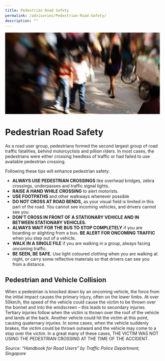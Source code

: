 ```yaml
---
title: Pedestrian Road Safety
permalink: /advisories/Pedestrian-Road-Safety/
description: ""
---
```

![](/images/pedestrian1.jpg)

Pedestrian Road Safety
======================

As a road user group, pedestrians formed the second largest group of road traffic fatalities, behind motorcyclists and pillion riders. In most cases, the pedestrians were either crossing heedless of traffic or had failed to use available pedestrian crossing.

Following these tips will enhance pedestrian safety:

*   **ALWAYS USE PEDESTRIAN CROSSINGS** like overhead bridges, zebra crossings, underpasses and traffic signal lights.
*   **RAISE A HAND WHILE CROSSING** to alert motorists.
*   **USE FOOTPATHS** and other walkways whenever possible
*   **DO NOT CROSS AT ROAD BENDS,** as your visual field is limited in this part of the road. You cannot see incoming vehicles, and drivers cannot see you.
*   **DON’T CROSS IN FRONT OF A STATIONARY VEHICLE AND IN BETWEEN STATIONARY VEHICLES.**
*   **ALWAYS WAIT FOR THE BUS TO STOP COMPLETELY** if you are boarding or alighting from a bus. **BE ALERT FOR ONCOMING TRAFFIC** when you step out of a vehicle.
*   **WALK IN A SINGLE FILE** if you are walking in a group, always facing oncoming traffic.
*   **BE SEEN, BE SAFE.** Use light coloured clothing when you are walking at night, or carry some reflective materials so that drivers can see you from a distance.

Pedestrian and Vehicle Collision
--------------------------------

When a pedestrian is knocked down by an oncoming vehicle, the force from the initial impact causes the primary injury, often on the lower limbs. At over 50km/h, the speed of the vehicle could cause the victim to be thrown over the bonnet and into the windscreen – this leads to secondary injuries. Tertiary injuries follow when the victim is thrown over the roof of the vehicle and lands at the back. Another vehicle could hit the victim at this point, causing quaternary injuries. In some cases, when the vehicle suddenly brakes, the victim could be thrown outward and the vehicle may come to a stop over the victim. In a great many of these cases, THE VICTIM WAS NOT USING THE PEDESTRIAN CROSSING AT THE TIME OF THE ACCIDENT.

_Source: “Handbook for Road Users” by Traffic Police Department, Singapore_